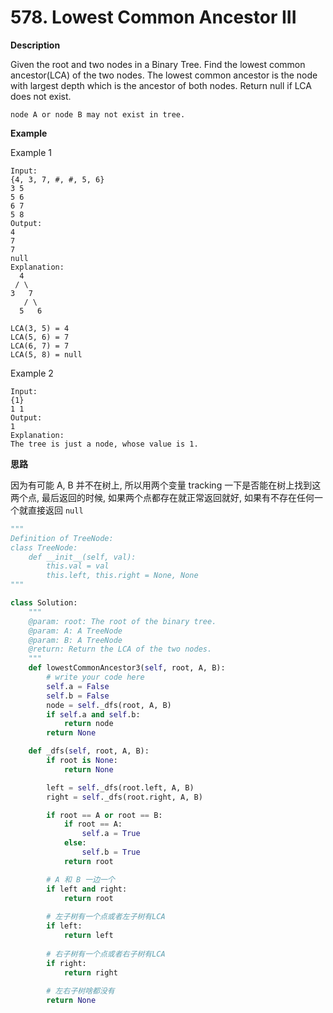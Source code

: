 # 578. Lowest Common Ancestor III

**Description**

Given the root and two nodes in a Binary Tree. Find the lowest common ancestor(LCA) of the two nodes.
The lowest common ancestor is the node with largest depth which is the ancestor of both nodes.
Return null if LCA does not exist.

```
node A or node B may not exist in tree.
```

**Example**

Example 1

```
Input: 
{4, 3, 7, #, #, 5, 6}
3 5
5 6
6 7 
5 8
Output: 
4
7
7
null
Explanation:
  4
 / \
3   7
   / \
  5   6

LCA(3, 5) = 4
LCA(5, 6) = 7
LCA(6, 7) = 7
LCA(5, 8) = null
```

Example 2

```
Input:
{1}
1 1
Output: 
1
Explanation:
The tree is just a node, whose value is 1.
```

**思路**

因为有可能 A, B 并不在树上, 所以用两个变量 tracking 一下是否能在树上找到这两个点, 最后返回的时候, 如果两个点都存在就正常返回就好, 如果有不存在任何一个就直接返回 `null`

```python
"""
Definition of TreeNode:
class TreeNode:
    def __init__(self, val):
        this.val = val
        this.left, this.right = None, None
"""

class Solution:
    """
    @param: root: The root of the binary tree.
    @param: A: A TreeNode
    @param: B: A TreeNode
    @return: Return the LCA of the two nodes.
    """
    def lowestCommonAncestor3(self, root, A, B):
        # write your code here
        self.a = False
        self.b = False
        node = self._dfs(root, A, B)
        if self.a and self.b:
            return node
        return None

    def _dfs(self, root, A, B):
        if root is None:
            return None

        left = self._dfs(root.left, A, B)
        right = self._dfs(root.right, A, B)

        if root == A or root == B:
            if root == A:
                self.a = True
            else:
                self.b = True
            return root

        # A 和 B 一边一个
        if left and right:
            return root
        
        # 左子树有一个点或者左子树有LCA
        if left:
            return left
        
        # 右子树有一个点或者右子树有LCA
        if right:
            return right
        
        # 左右子树啥都没有
        return None
```